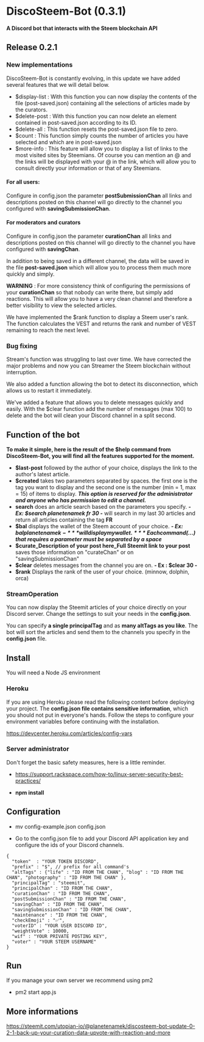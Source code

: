 # DiscoSteem-Bot (0.3.1)

**A Discord bot that interacts with the Steem blockchain API**

## Release 0.2.1

### New implementations

DiscoSteem-Bot is constantly evolving, in this update we have added several features that we will detail below.

- $display-list : With this function you can now display the contents of the file (post-saved.json) containing all the selections of articles made by the curators.
- $delete-post : With this function you can now delete an element contained in post-saved.json according to its ID. 
- $delete-all : This function resets the post-saved.json file to zero.
- $count : This function simply counts the number of articles you have selected and which are in post-saved.json
- $more-info : This feature will allow you to display a list of links to the most visited sites by Steemians. Of course you can mention an @ and the links will be displayed with your @ in the link, which will allow you to consult directly your information or that of any Steemians.

#### For all users: 

Configure in config.json the parameter **postSubmissionChan** all links and descriptions posted on this channel will go directly to the channel you configured with **savingSubmissionChan**.

#### For moderators and curators

Configure in config.json the parameter **curationChan** all links and descriptions posted on this channel will go directly to the channel you have configured with **savingChan**.

In addition to being saved in a different channel, the data will be saved in the file **post-saved.json** which will allow you to process them much more quickly and simply.

**WARNING** : For more consistency think of configuring the permissions of your **curationChan** so that nobody can write there, but simply add reactions. This will allow you to have a very clean channel and therefore a better visibility to view the selected articles.

We have implemented the $rank function to display a Steem user's rank. The function calculates the VEST and returns the rank and number of VEST remaining to reach the next level.

### Bug fixing

Stream's function was struggling to last over time. We have corrected the major problems and now you can Streamer the Steem blockchain without interruption.

We also added a function allowing the bot to detect its disconnection, which allows us to restart it immediately.

We've added a feature that allows you to delete messages quickly and easily. With the $clear function add the number of messages (max 100) to delete and the bot will clean your Discord channel in a split second.

## Function of the bot

**To make it simple, here is the result of the **$help** command from DiscoSteem-Bot, you will find all the features supported for the moment.**

- **$last-post** followed by the author of your choice, displays the link to the author's latest article.
- **$created** takes two parameters separated by spaces. the first one is the tag you want to display 
and the second one is the number (min = 1, max = 15) of items to display. 
***This option is reserved for the administrator and anyone who has permission to edit a channel.***
- **search** does an article search based on the parameters you specify. ***- Ex: $search planetenamek fr 30 -*** will search in my last 30 articles and return all articles containing the tag **FR**
- **$bal** displays the wallet of the Steem account of your choice. ***- Ex: $bal planetenamek -*** will display my wallet.
***Each command ($...) that requires a parameter must be separated by a space***
- **$curate_Description of your post here_Full Steemit link to your post** saves those information on "curateChan" or on "savingSubmissionChan"
- **$clear** deletes messages from the channel you are on. **- Ex : $clear 30 -**
- **$rank** Displays the rank of the user of your choice. (minnow, dolphin, orca)  

### StreamOperation

You can now display the Steemit articles of your choice directly on your Discord server. Change the settings to suit your needs in the **config.json**.

You can specify **a single principalTag** and as **many altTags as you like**. The bot will sort the articles and send them to the channels you specify in the **config.json** file.

## Install 

You will need a Node JS environment 

### Heroku

If you are using Heroku please read the following content before deploying your project. The **config.json file contains sensitive information**, which you should not put in everyone's hands. Follow the steps to configure your environment variables before continuing with the installation.

https://devcenter.heroku.com/articles/config-vars

### Server administrator

Don't forget the basic safety measures, here is a little reminder.

- https://support.rackspace.com/how-to/linux-server-security-best-practices/

- **npm install**

## Configuration

- mv config-example.json config.json

- Go to the config.json file to add your Discord API application key and configure the ids of your Discord channels.

```
{ 
  "token"  : "YOUR TOKEN DISCORD", 
  "prefix" : "$", // prefix for all command's
  "altTags" : {"life" : "ID FROM THE CHAN", "blog" : "ID FROM THE CHAN", "photography" : "ID FROM THE CHAN" },
  "principalTag" : "steemit",
  "principalChan" : "ID FROM THE CHAN",
  "curationChan" : "ID FROM THE CHAN",
  "postSubmissionChan" : "ID FROM THE CHAN",
  "savingChan" : "ID FROM THE CHAN",
  "savingSubmissionChan" : "ID FROM THE CHAN",
  "maintenance" : "ID FROM THE CHAN",
  "checkEmoji" : "✅",
  "voterID" : "YOUR USER DISCORD ID",
  "weightVote" : 10000,
  "wif" : "YOUR PRIVATE POSTING KEY",
  "voter" : "YOUR STEEM USERNAME"
}
```

## Run 

If you manage your own server we recommend using pm2

- pm2 start app.js

## More informations

https://steemit.com/utopian-io/@planetenamek/discosteem-bot-update-0-2-1-back-up-your-curation-data-upvote-with-reaction-and-more

